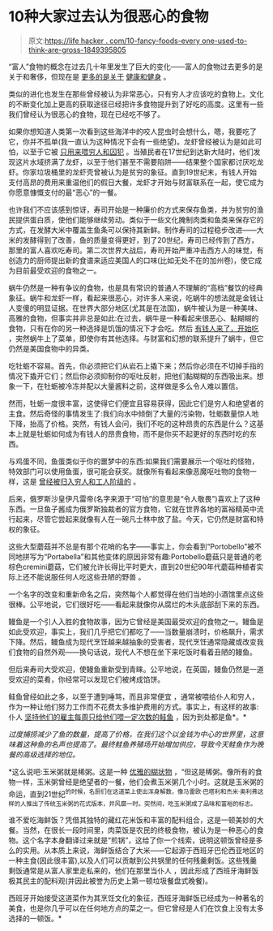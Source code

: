 # 10种大家过去认为很恶心的食物

> 原文:[https://life hacker . com/10-fancy-foods-every one-used-to-think-are-gross-1849395805](https://lifehacker.com/10-fancy-foods-everyone-used-to-think-were-gross-1849395805)

“富人”食物的概念在过去几十年里发生了巨大的变化——富人的食物过去更多的是关于和奢侈，但现在是 [更多的是关于](https://lifehacker.com/cheat-days-clean-eating-and-other-food-related-ph-1847957142) [健康和健身](https://qz.com/quartzy/1335095/the-expensive-food-that-rich-people-eat-has-evolved-over-the-years/) 。

类似的进化也发生在那些曾经被认为非常恶心，只有穷人才应该吃的食物上。文化的不断变化加上更高的获取途径已经把许多食物提升到了好吃的高度。这里有一些我们曾经认为很恶心的食物，现在已经吃不够了。

如果你想知道人类第一次看到这些海洋中的咬人昆虫时会想什么，嗯，我要吃了它，你并不孤单(我一直认为这种情况下会有一些绝望)。龙虾曾经被认为是如此可怕，以至于它被 [只用来喂穷人和囚犯](https://www.tastingtable.com/786501/the-expensive-delicacy-that-was-once-served-to-prisoners/#:~:text=The%20abundance%20of%20crustaceans%20led,the%201880s%2C%20according%20to%20History.) 。当殖民者在17世纪到达新大陆时，他们发现这片水域挤满了龙虾，以至于他们甚至不需要陷阱——结果整个国家都讨厌吃龙虾。你家垃圾桶里的龙虾壳曾被认为是贫穷的象征。直到19世纪末，有钱人开始支付高昂的费用来重温他们的假日大餐，龙虾才开始与财富联系在一起，使它成为你愿意慷慨支付的最“恶心”的一餐。

也许我们不应该感到惊讶，寿司开始是一种廉价的方式来保存鱼类，并为贫穷的渔民提供蛋白质，使他们能够继续劳动。类似于一些文化腌制肉类和鱼类来保存它的方式，在发酵大米中覆盖生鱼条可以保持其新鲜。制作寿司的过程稳步改进——大米的发酵得到了改善，鱼的质量变得更好，到了20世纪，寿司已经传到了西方，那里的富人喜欢吃寿司。第二次世界大战后，寿司开始严重冲击西方人的味觉，有创造力的厨师提出新的食谱来适应美国人的口味(比如无处不在的加州卷)，使它成为目前最受欢迎的食物之一。

蜗牛仍然是一种有争议的食物，也是具有常识的普通人不理解的“高档”餐饮的经典象征。蜗牛和龙虾一样，看起来很恶心，对许多人来说，吃蜗牛的想法就是金钱让人变傻的明显证据。在世界大部分地区(尤其是在法国)，蜗牛被认为是一种美味、高雅的食物，但事实并非总是如此:在过去，蜗牛是一种看起来很恶心、黏糊糊的食物，只有在你的另一种选择是饥饿的情况下才会吃。然后 [有钱人来了，开始吃](https://recipes.howstuffworks.com/escargot.htm) ，突然蜗牛上了菜单，即使你有其他选择。与财富和幻想的联系提升了蜗牛，但它仍然是美国食物中的异类。

吃牡蛎不容易。首先，你必须把它们从岩石上撬下来；然后你必须在不切掉手指的情况下撬开它们；然后你必须抑制你的呕吐反射，把他们黏糊糊的东西吸出来。想象一下，在牡蛎被冷冻并配以大量酱料之前，这样做是多么令人难以置信。

然而，牡蛎一度很丰富，这使得它们便宜且容易获得，因此它们是穷人和绝望者的主食。然后奇怪的事情发生了:我们向水中倾倒了大量的污染物，牡蛎数量惊人地下降，抬高了价格。突然，有钱人会问，我们不吃的这种昂贵的东西是什么？这基本上就是牡蛎如何成为有钱人的昂贵食物，而不是你买不起更好的东西时吃的东西。

与鸡蛋不同，鱼蛋类似于你的噩梦中的东西:如果我们需要展示一个呕吐的怪物，特效部门可以使用鱼蛋，很可能会获奖。就像所有看起来像恶魔呕吐物的食物一样，这是 [曾经被归入穷人和工人阶级的](https://www.themoscowtimes.com/2014/09/22/once-a-peasant-food-caviar-now-luxury-treat-a39642) 。

后来，俄罗斯沙皇伊凡雷帝(名字来源于“可怕”的意思是“令人敬畏”)喜欢上了这种东西。一旦鱼子酱成为俄罗斯独裁者的官方食物，它就在世界各地的富裕精英中流行起来，尽管它尝起来就像有人在一碗凡士林中放了盐。今天，它仍然是财富和特权的象征。

这些大型蘑菇并不总是有那个花哨的名字——事实上，你会看到“Portobello”被不同地拼写为“Portabella”和其他变体的原因非常有趣:Portobello蘑菇只是普通的老棕色cremini蘑菇，它们被允许长得比平时更大，直到20世纪90年代蘑菇种植者实际上还不能说服任何人吃这些丑陋的野兽 。

一个名字的改变和重新命名之后，突然每个人都觉得在他们当地的小酒馆里点这些很棒。公平地说，它们很好吃——看起来就像你从腐烂的木头底部刮下来的东西。

鳗鱼是一个引人入胜的食物故事，因为它曾经是美国最受欢迎的食物之一。鳗鱼是如此受欢迎，事实上，我们几乎把它们都吃了——当数量崩溃时，价格飙升，需求下降。然后，鳗鱼成为现代烹饪越来越抽象的受害者，现代烹饪通常隐藏或改变我们食物的自然外观——换句话说，现代人不想在坐下来吃饭时看着丑陋的鳗鱼。

但后来寿司大受欢迎，使鳗鱼重新受到青睐。公平地说，在英国，鳗鱼仍然是一道受欢迎的菜肴，你经常可以发现它们被烤成馅饼。

鲑鱼曾经如此之多，以至于遭到唾骂，而且非常便宜 ，通常被喂给仆人和穷人，作为一种让他们努力工作而不花费太多维护费用的方式。事实上，有这样的故事:仆人 [坚持他们的雇主每周只给他们喂一定次数的鲑鱼](https://www.nytimes.com/1994/09/11/nyregion/food-complementing-salmon-baked-or-in-cakes.html) ，因为到处都是鱼*。* 

*过度捕捞减少了鱼的数量，提高了价格，在我们这个以金钱为中心的世界里，这意味着这种鱼的名声也提高了。最终鲑鱼养殖场开始增加供应，导致今天鲑鱼作为晚餐的高级选择的地位。*

 *这么说吧:玉米粥就是稀粥。这是一种 [优雅的糊状物](https://www.nytimes.com/2009/06/08/health/nutrition/08recipehealth.html#:~:text=Polenta%20is%20a%20delicious%20gruel,accompaniment%20to%20meat%20and%20fish.) ，“但这是稀粥。像所有的食物一样，玉米粥曾经是绝望者的一餐，他们会煮玉米粥几个小时。这就是玉米粥的命运，直到21世纪<sup>的时候，名厨们在这道菜上使出浑身解数，像马雷欧·巴塔利和杰米·奥利弗这样的人推出了传统玉米粥的花式版本，并风靡一时。突然间，吃玉米粥成了品味和富裕的标志。</sup>

谁不爱吃海鲜饭？凭借其独特的藏红花米饭和丰富的配料组合，这是一顿美妙的大餐。当然，在很长一段时间里，肉菜饭是农民的终极食物，被认为是一种恶心的食物。这个名字本身翻译过来就是“煎锅”，这给了你一个线索，说明这顿饭曾经是多么的实用。从本质上来说，海鲜饭结合了大米——它起源于西班牙巴伦西亚地区的一种主食(因此很丰富),以及人们可以贡献到公共锅里的任何残羹剩饭。这些残羹剩饭通常是从富人家里走私来的，他们在那里当仆人 ，因此形成了西班牙海鲜饭极其民主的配料观(并因此被誉为历史上第一顿垃圾餐盘式晚餐)。

西班牙开始接受这道菜作为其烹饪文化的象征，西班牙海鲜饭已经成为一种著名的美食，也是你几乎可以在任何地方点的菜之一。但它曾经是人们在饮食上没有太多选择的一顿饭。*